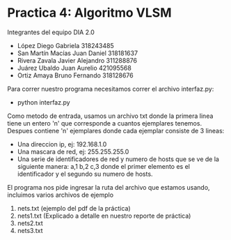﻿
# Practica 4: Algoritmo VLSM

Integrantes del equipo DIA 2.0
* López Diego Gabriela 318243485
* San Martín Macías Juan Daniel 318181637
* Rivera Zavala Javier Alejandro 311288876
* Juárez Ubaldo Juan Aurelio 421095568
* Ortiz Amaya Bruno Fernando 318128676


Para correr nuestro programa necesitamos correr el archivo interfaz.py:

- python interfaz.py

Como metodo de entrada, usamos un archivo txt donde la primera linea tiene un entero 'n' que corresponde
a cuantos ejemplares tenemos. 
Despues contiene 'n' ejemplares donde cada ejemplar consiste de 3 lineas:
- Una direccion ip, ej: 192.168.1.0
- Una mascara de red, ej: 255.255.255.0
- Una serie de identificadores de red y numero de hosts que se ve de la siguiente manera: a,1 b,2 c,3
donde el primer elemento es el identificador y el segundo su numero de hosts.

El programa nos pide ingresar la ruta del archivo que estamos usando, incluimos varios archivos de ejemplo

1. nets.txt (ejemplo del pdf de la práctica)
2. nets1.txt (Explicado a detalle en nuestro reporte de práctica)
3. nets2.txt
4. nets3.txt